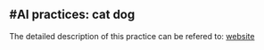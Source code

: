 #AI practices: cat dog 
-----
The detailed description of this practice can be refered to:
[website](https://www.lintcode.com/ai/cats-and-dogs/overview, "cat and dog")
